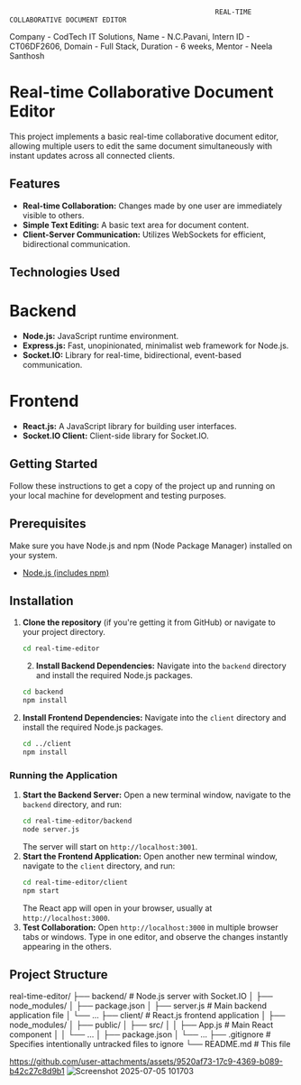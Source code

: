                                                        REAL-TIME COLLABORATIVE DOCUMENT EDITOR

Company - CodTech IT Solutions, Name - N.C.Pavani, Intern ID - CT06DF2606, Domain - Full Stack, Duration - 6 weeks, Mentor - Neela Santhosh

# Real-time Collaborative Document Editor
This project implements a basic real-time collaborative document editor, allowing multiple users to edit the same document simultaneously with instant updates across all connected clients.

## Features
*   **Real-time Collaboration:** Changes made by one user are immediately visible to others.
*   **Simple Text Editing:** A basic text area for document content.
*   **Client-Server Communication:** Utilizes WebSockets for efficient, bidirectional communication.

## Technologies Used
# Backend
*   **Node.js:** JavaScript runtime environment.
*   **Express.js:** Fast, unopinionated, minimalist web framework for Node.js.
*   **Socket.IO:** Library for real-time, bidirectional, event-based communication.
# Frontend
*   **React.js:** A JavaScript library for building user interfaces.
*   **Socket.IO Client:** Client-side library for Socket.IO.

## Getting Started
Follow these instructions to get a copy of the project up and running on your local machine for development and testing purposes.
## Prerequisites
Make sure you have Node.js and npm (Node Package Manager) installed on your system.
*   [Node.js (includes npm)](https://nodejs.org/en/download/)

## Installation
1.  **Clone the repository** (if you're getting it from GitHub) or navigate to your project directory.
    ```bash
    cd real-time-editor
    ```
    2.  **Install Backend Dependencies:**
    Navigate into the `backend` directory and install the required Node.js packages.
    ```bash
    cd backend
    npm install
    ```
3.  **Install Frontend Dependencies:**
    Navigate into the `client` directory and install the required Node.js packages.
    ```bash
    cd ../client
    npm install
    ```
### Running the Application
1.  **Start the Backend Server:**
    Open a new terminal window, navigate to the `backend` directory, and run:
    ```bash
    cd real-time-editor/backend
    node server.js
    ```
    The server will start on `http://localhost:3001`.
2.  **Start the Frontend Application:**
    Open another new terminal window, navigate to the `client` directory, and run:
    ```bash
    cd real-time-editor/client
    npm start
    ```
    The React app will open in your browser, usually at `http://localhost:3000`.
3.  **Test Collaboration:**
    Open `http://localhost:3000` in multiple browser tabs or windows. Type in one editor, and observe the changes instantly appearing in the others.

## Project Structure

real-time-editor/ ├── backend/ # Node.js server with Socket.IO │ ├── node_modules/ │ ├── package.json │ ├── server.js # Main backend application file │ └── ... ├── client/ # React.js frontend application │ ├── node_modules/ │ ├── public/ │ ├── src/ │ │ ├── App.js # Main React component │ │ └── ... │ ├── package.json │ └── ... ├── .gitignore # Specifies intentionally untracked files to ignore └── README.md # This file


https://github.com/user-attachments/assets/9520af73-17c9-4369-b089-b42c27c8d9b1
![Screenshot 2025-07-05 101703](https://github.com/user-attachments/assets/72088d43-e169-4e94-8062-7ab384676e61)

